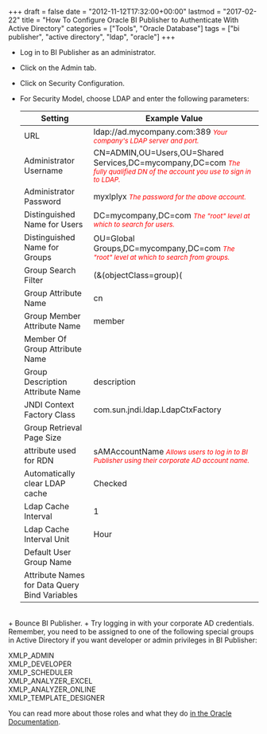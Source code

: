 +++
draft       = false
date        = "2012-11-12T17:32:00+00:00"
lastmod     = "2017-02-22"
title       = "How To Configure Oracle BI Publisher to Authenticate With Active Directory"
categories  = ["Tools", "Oracle Database"]
tags        = ["bi publisher", "active directory", "ldap", "oracle"]
+++
+ Log in to BI Publisher as an administrator.
+ Click on the Admin tab.
+ Click on Security Configuration.
+ For Security Model, choose LDAP and enter the following parameters:

    Setting                                         | Example Value
    ------------------------------------------------|-------------------------------------------------------------
    URL                                             | ldap://ad.mycompany.com:389  <cite style="color:red; font-size:smaller">Your company's LDAP server and port.</cite>
    Administrator Username                          | CN=ADMIN,OU=Users,OU=Shared Services,DC=mycompany,DC=com  <cite style="color:red; font-size:smaller">The fully qualified DN of the account you use to sign in to LDAP.</cite>
    Administrator Password                          | myxlplyx  <cite style="color:red; font-size:smaller">The password for the above account.</cite>
    Distinguished Name for Users                    | DC=mycompany,DC=com  <cite style="color:red; font-size:smaller">The "root" level at which to search for users.</cite>
    Distinguished Name for Groups                   | OU=Global Groups,DC=mycompany,DC=com  <cite style="color:red; font-size:smaller">The "root" level at which to search from groups.</cite>
    Group Search Filter                             | (&(objectClass=group)(|(CN=XMLP*)(CN=DEPT_GROUP_*)))  <cite style="color:red; font-size:smaller">LDAP query string defines which groups are relevant to BI Publisher.</cite>
    Group Attribute Name                            | cn
    Group Member Attribute Name                     | member
    Member Of Group Attribute Name                  |
    Group Description Attribute Name                | description
    JNDI Context Factory Class                      | com.sun.jndi.ldap.LdapCtxFactory
    Group Retrieval Page Size	                    |
    attribute used for RDN                          | sAMAccountName  <cite style="color:red; font-size:smaller">Allows users to log in to BI Publisher using their corporate AD account name.</cite>
    Automatically clear LDAP cache                  | Checked
    Ldap Cache Interval                             | 1
    Ldap Cache Interval Unit                        | Hour
    Default User Group Name                         |
    Attribute Names for Data Query Bind Variables   |
<br>
+ Bounce BI Publisher. 
+ Try logging in with your corporate AD credentials. Remember, you need to be assigned to one of the following special groups in Active Directory if you want developer or admin privileges in BI Publisher:

XMLP_ADMIN  
XMLP_DEVELOPER  
XMLP_SCHEDULER  
XMLP_ANALYZER_EXCEL  
XMLP_ANALYZER_ONLINE  
XMLP_TEMPLATE_DESIGNER

You can read more about those roles and what they do [in the Oracle Documentation](http://docs.oracle.com/cd/E10383_01/doc/bip.1013/b40017/T421739T475591.htm).